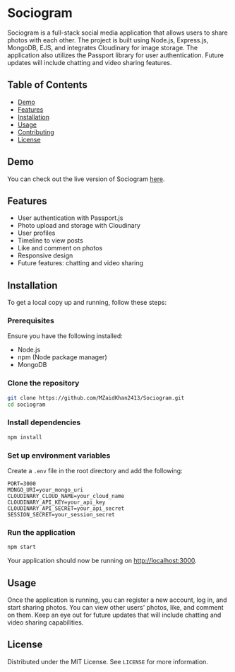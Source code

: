 # Sociogram

Sociogram is a full-stack social media application that allows users to share photos with each other. The project is built using Node.js, Express.js, MongoDB, EJS, and integrates Cloudinary for image storage. The application also utilizes the Passport library for user authentication. Future updates will include chatting and video sharing features.

## Table of Contents

- [Demo](#demo)
- [Features](#features)
- [Installation](#installation)
- [Usage](#usage)
- [Contributing](#contributing)
- [License](#license)

## Demo

You can check out the live version of Sociogram [here](https://sociogram-n99s.onrender.com/).

## Features

- User authentication with Passport.js
- Photo upload and storage with Cloudinary
- User profiles
- Timeline to view posts
- Like and comment on photos
- Responsive design
- Future features: chatting and video sharing

## Installation

To get a local copy up and running, follow these steps:

### Prerequisites

Ensure you have the following installed:

- Node.js
- npm (Node package manager)
- MongoDB

### Clone the repository

```bash
git clone https://github.com/MZaidKhan2413/Sociogram.git
cd sociogram
```

### Install dependencies

```bash
npm install
```

### Set up environment variables

Create a `.env` file in the root directory and add the following:

```env
PORT=3000
MONGO_URI=your_mongo_uri
CLOUDINARY_CLOUD_NAME=your_cloud_name
CLOUDINARY_API_KEY=your_api_key
CLOUDINARY_API_SECRET=your_api_secret
SESSION_SECRET=your_session_secret
```

### Run the application

```bash
npm start
```

Your application should now be running on [http://localhost:3000](http://localhost:3000).

## Usage

Once the application is running, you can register a new account, log in, and start sharing photos. You can view other users' photos, like, and comment on them. Keep an eye out for future updates that will include chatting and video sharing capabilities.

## License

Distributed under the MIT License. See `LICENSE` for more information.
